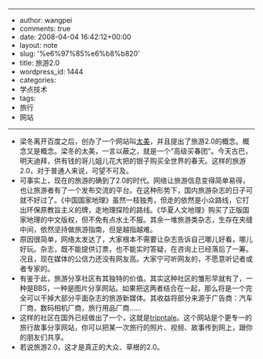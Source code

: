 - --
- author: wangpei
- comments: true
- date: 2008-04-04 16:42:12+00:00
- layout: note
- slug: '%e6%97%85%e6%b8%b820'
- title: 旅游2.0
- wordpress_id: 1444
- categories:
- 学点技术
- tags:
- 旅行
- 网站
- --
- 梁冬离开百度之后，创办了一个网站叫[太美](http://www.triptm.com/)，并且提出了旅游2.0的概念。概念又是概念。梁冬的太美，一言以蔽之，就是一个“高级买春团”。今天古巴，明天迪拜，供有钱的哥儿姐儿花大把的银子购买全世界的春天。这样的旅游2.0，对于普通人来说，可望不可及。
- 可事实上，现在的旅游的确到了2.0的时代。网络让旅游信息变得简单易得，也让旅游者有了一个发布交流的平台。在这种形势下，国内旅游杂志的日子可就不好过了。《中国国家地理》虽然一枝独秀，但走的依然是小众路线，它打出环保原教旨主义的牌，走地理探险的路线。《华夏人文地理》购买了正版国家地理的中文版权，但不免有点水土不服。其余一堆旅游类杂志，生存在夹缝中间，依然坚持做旅游指南，但是越指越难。
- 原因很简单，网络太发达了，大家根本不需要让杂志告诉自己哪儿好看，哪儿好玩。杂志，既不能提供订票，也不能实时答疑，在咨询上已经落后了一筹。况且，现在媒体的公信力还没有网友高。大家宁可听网友的，不愿意听记者或者专家的。
- 有鉴于此，旅游分享社区有其独特的价值。其实这种社区的雏形早就有了，一种是BBS，一种是图片分享网站。如果把这两者结合在一起，那么将是一个完全可以干掉大部分平面杂志的旅游新媒体。其收益将部分来源于广告商：汽车厂商，数码相机厂商，旅行用品厂商……
- 这样的社区在国外已经做出了一个，这就是[tripntale](http://www.tripntale.com/)。这个网站是个更专一的旅行故事分享网站，你可以把某一次旅行的照片、视频、故事传到网上，跟你的朋友们共享。
- 若说旅游2.0，这才是真正的大众、草根的2.0。
